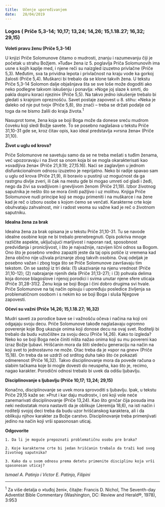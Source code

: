 ```yaml
---
title:  Učenje upoređivanjem
date:   28/04/2019
---
```


### Logos ( Priče 5,3-14; 10,17; 13,24; 14,26; 15,1.18.27; 16,32; 29,15)

**Voleti pravu ženu (Priče 5,3-14)**

U knjizi Priče Solomunove čitamo o mudrosti, znanju i razumevanju čiji je početak u strahu Božjem. »Tuđa« žena iz 5. poglavlja Priča Solomunovih ima usne s kojih kaplje med, i njene reči su naizgled izuzetno privlačne (Priče 5,3). Međutim, sva ta prividna lepota i privlačnost na kraju vode ka gorkoj žalosti (Priče 5,4). Muškarci bi trebalo da se klone takvih žena. U tekstu Priče 5,3-14 Solomon dalje objašnjava šta se sve loše može dogoditi ako neko podlegne takvom iskušenju i ponavlja: »Noge joj slaze k smrti, do pakla dopiru koraci njezini« (Priče 5,5). Na takvo jedno iskušenje trebalo bi gledati s krajnjom opreznošću. Savet postaje zapovest u 8. stihu: «Neka je daleko od nje put tvoj« (Priče 5,8), što znači – treba se držati podalje od toga da ne bismo žalili do kraja života.<sup>1</sup>

Nasuprot tome, žena koja se boji Boga može da donese sreću mudrom čoveku koji sledi Božje savete. To se posebno naglašava u tekstu Priče 31,10-31 gde se, kroz čitav opis, kao ideal predstavlja »vrsna žena« (Priče 31,10).

**Život u uglu od krova?**

Priče Solomunove ne savetuju samo da se ne treba mešati s tuđim ženama, već upozoravaju i na život sa onom koja bi se mogla okarakterisati kao »svadljiva žena« (Priče 21,9.19; 27,15.16). Naći se zaglavljen u jednom disfunkcionalnom odnosu izuzetno je neprijatno. Neko bi radije spavao sam u uglu od krova (Priče 21,9), ili boravio u pustinji uz mogućnost da ga rastrgnu divlje zveri, ili čak na mestu gde bi mogao umreti od gladi i žeđi, nego da živi sa svadljivom i gnevljivom ženom (Priče 21,19). Izbor životnog saputnika je nešto što se mora činiti pažljivo i uz molitvu. Knjiga Priče Solomunove nudi principe koji se mogu primeniti i na muškarce i na žene kad je reč o izboru osobe s kojom ćemo se venčati. Karakterne crte koje obuhvataju zahvalnost, mir i radost veoma su važne kad je reč o životnom saputniku.

**Idealna žena za brak**

Idealna žena za brak opisana je u tekstu Priče 31,10-31. Tu se navode idealne osobine koje ne bi trebalo prenebregnuti. Opis pokriva mnoge različite aspekte, uključujući marljivost i naporan rad, sposobnost predviđanja i pronicljivost, i što je najvažnije, razvijen lični odnos sa Bogom. Ono što je posebno vredno zapaziti jeste da taj opis potiče iz vremena kad žena obično nije uživala priznanje zbog takvih osobina. Ovaj odeljak je posebno važan i zbog toga što se Priče Solomunove završavaju tim tekstom. On se sastoji iz tri dela: (1) ukazivanje na njenu vrednost (Priče 31,10-12); (2) nabrajanje njenih dela (Priče 31,13-27); i (3) pohvala delima koja donose blagoslove i njenoj porodici i svima unutar njene sfere uticaja (Priče 31,28-31)2. Ženu koja se boji Boga i čini dobro drugima svi hvale. Priče Solomunove na taj način opisuju i upoređuju posledice življenja sa problematičnom osobom i s nekim ko se boji Boga i sluša Njegove zapovesti.

**Očevi su važni (Priče 14,26; 15,1.18.27; 16,32)**

Mudri saveti za porodice bave se i važnošću očeva i načina na koji oni odgajaju svoju decu. Priče Solomunove  takođe naglašavaju ogromno poverenje koje Bog ukazuje onima koji donose decu na ovaj svet. Roditelji bi trebalo da budu »utočište« za svoju decu (Priče 14,26). Kako to izgleda? Neko ko se boji Boga neće činiti ništa nažao onima koji su mu povereni kao izraz Božje ljubavi. Hrišćanin mora da štiti sledeću generaciju na način na koji svet to jednostavno ne može. Otac treba da je »spor na gnev« (Priče 15,18). On treba da se uzdrži od srditog duha tako što će pokazati odmerenost (Priče 16,32). Takvo disciplinovanje mora da povede računa o slabim tačkama koje bi mogle dovesti do neuspeha, kao što je, recimo, nagao karakter. Porodični odnosi trebalo bi uvek da odišu ljubavlju.  

**Disciplinovanje s ljubavlju (Priče 10,17; 13,24; 29,15)**

Konačno, disciplinovanje se uvek mora sprovoditi s ljubavlju. Ipak, u tekstu Priče 29,15 kaže se: »Prut i kar daju mudrost«, i oni koji vole neće zanemarivati disciplinovanje (Priče 13,24). Kao što grnčar čija posuda ima neki nedostatak mora nastaviti da je oblikuje (Jeremija 18,6), na isti način i roditelji svojoj deci treba da budu uzor hrišćanskog karaktera, ali i da oblikuju njihov karakter za Božje carstvo. Disciplinovanje treba primenjivati jedino na način koji vrši spasonosan uticaj.  

**Odgovorite**

`1.	Da li je moguće prepoznati problematičnu osobu pre braka?`

`2.	Koje karakterne crte bi jedan hrišćanin trebalo da traži kod svog životnog saputnika?`

`3.	Kako da u svom odnosu prema detetu primenite disciplinu koja vrši spasonosan uticaj?`

*Ismael A. Patinjo i Victor E. Patinjo, Filipini*

________

<sup>1</sup> Za više detalja o »tuđoj ženi«, čitajte: Francis D. Nichol, The Seventh-day Adventist Bible Commentary (Washington, DC: Review and Herald®, 1978), 3:953